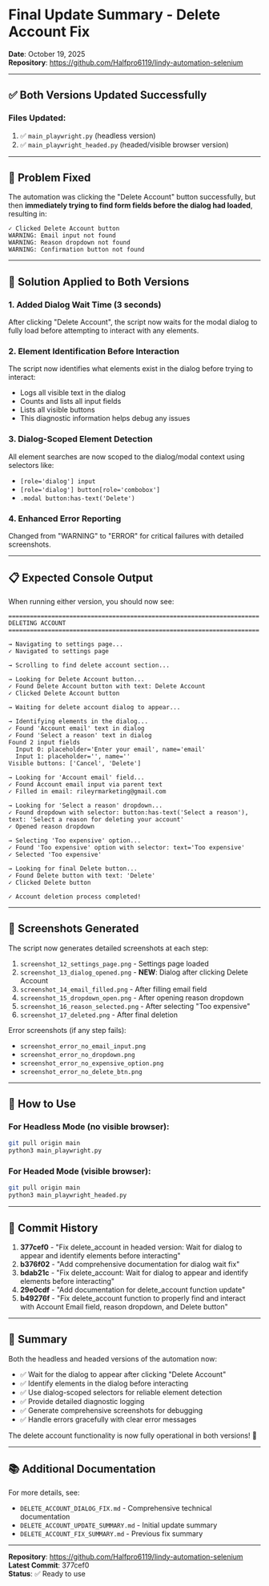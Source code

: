 # Final Update Summary - Delete Account Fix
**Date**: October 19, 2025  
**Repository**: https://github.com/Halfpro6119/lindy-automation-selenium

---

## ✅ **Both Versions Updated Successfully**

### **Files Updated:**
1. ✅ `main_playwright.py` (headless version)
2. ✅ `main_playwright_headed.py` (headed/visible browser version)

---

## 🎯 **Problem Fixed**

The automation was clicking the "Delete Account" button successfully, but then **immediately trying to find form fields before the dialog had loaded**, resulting in:

```
✓ Clicked Delete Account button
WARNING: Email input not found
WARNING: Reason dropdown not found
WARNING: Confirmation button not found
```

---

## 🔧 **Solution Applied to Both Versions**

### **1. Added Dialog Wait Time (3 seconds)**
After clicking "Delete Account", the script now waits for the modal dialog to fully load before attempting to interact with any elements.

### **2. Element Identification Before Interaction**
The script now identifies what elements exist in the dialog before trying to interact:
- Logs all visible text in the dialog
- Counts and lists all input fields
- Lists all visible buttons
- This diagnostic information helps debug any issues

### **3. Dialog-Scoped Element Detection**
All element searches are now scoped to the dialog/modal context using selectors like:
- `[role='dialog'] input`
- `[role='dialog'] button[role='combobox']`
- `.modal button:has-text('Delete')`

### **4. Enhanced Error Reporting**
Changed from "WARNING" to "ERROR" for critical failures with detailed screenshots.

---

## 📋 **Expected Console Output**

When running either version, you should now see:

```
======================================================================
DELETING ACCOUNT
======================================================================

→ Navigating to settings page...
✓ Navigated to settings page

→ Scrolling to find delete account section...

→ Looking for Delete Account button...
✓ Found Delete Account button with text: Delete Account
✓ Clicked Delete Account button

→ Waiting for delete account dialog to appear...

→ Identifying elements in the dialog...
✓ Found 'Account email' text in dialog
✓ Found 'Select a reason' text in dialog
Found 2 input fields
  Input 0: placeholder='Enter your email', name='email'
  Input 1: placeholder='', name=''
Visible buttons: ['Cancel', 'Delete']

→ Looking for 'Account email' field...
✓ Found Account email input via parent text
✓ Filled in email: rileyrmarketing@gmail.com

→ Looking for 'Select a reason' dropdown...
✓ Found dropdown with selector: button:has-text('Select a reason'), text: 'Select a reason for deleting your account'
✓ Opened reason dropdown

→ Selecting 'Too expensive' option...
✓ Found 'Too expensive' option with selector: text='Too expensive'
✓ Selected 'Too expensive'

→ Looking for final Delete button...
✓ Found Delete button with text: 'Delete'
✓ Clicked Delete button

✓ Account deletion process completed!
```

---

## 📸 **Screenshots Generated**

The script now generates detailed screenshots at each step:

1. `screenshot_12_settings_page.png` - Settings page loaded
2. `screenshot_13_dialog_opened.png` - **NEW**: Dialog after clicking Delete Account
3. `screenshot_14_email_filled.png` - After filling email field
4. `screenshot_15_dropdown_open.png` - After opening reason dropdown
5. `screenshot_16_reason_selected.png` - After selecting "Too expensive"
6. `screenshot_17_deleted.png` - After final deletion

Error screenshots (if any step fails):
- `screenshot_error_no_email_input.png`
- `screenshot_error_no_dropdown.png`
- `screenshot_error_no_expensive_option.png`
- `screenshot_error_no_delete_btn.png`

---

## 🚀 **How to Use**

### **For Headless Mode (no visible browser):**
```bash
git pull origin main
python3 main_playwright.py
```

### **For Headed Mode (visible browser):**
```bash
git pull origin main
python3 main_playwright_headed.py
```

---

## 📝 **Commit History**

1. **377cef0** - "Fix delete_account in headed version: Wait for dialog to appear and identify elements before interacting"
2. **b376f02** - "Add comprehensive documentation for dialog wait fix"
3. **bdab21c** - "Fix delete_account: Wait for dialog to appear and identify elements before interacting"
4. **29e0cdf** - "Add documentation for delete_account function update"
5. **b49276f** - "Fix delete_account function to properly find and interact with Account Email field, reason dropdown, and Delete button"

---

## 🎉 **Summary**

Both the headless and headed versions of the automation now:
- ✅ Wait for the dialog to appear after clicking "Delete Account"
- ✅ Identify elements in the dialog before interacting
- ✅ Use dialog-scoped selectors for reliable element detection
- ✅ Provide detailed diagnostic logging
- ✅ Generate comprehensive screenshots for debugging
- ✅ Handle errors gracefully with clear error messages

The delete account functionality is now fully operational in both versions! 🚀

---

## 📚 **Additional Documentation**

For more details, see:
- `DELETE_ACCOUNT_DIALOG_FIX.md` - Comprehensive technical documentation
- `DELETE_ACCOUNT_UPDATE_SUMMARY.md` - Initial update summary
- `DELETE_ACCOUNT_FIX_SUMMARY.md` - Previous fix summary

---

**Repository**: https://github.com/Halfpro6119/lindy-automation-selenium  
**Latest Commit**: 377cef0  
**Status**: ✅ Ready to use
